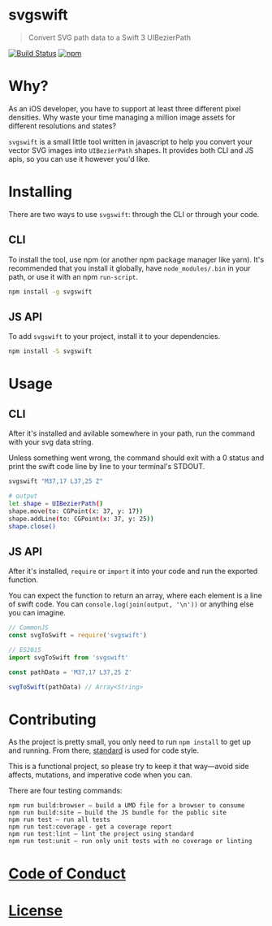 # svgswift

> Convert SVG path data to a Swift 3 UIBezierPath

[![Build Status](https://travis-ci.org/mike-engel/swiftvg.svg?branch=master)](https://travis-ci.org/mike-engel/swiftvg)
[![npm](https://img.shields.io/npm/l/swiftvg.svg)](https://npmjs.com/package/swiftvg)

# Why?

As an iOS developer, you have to support at least three different pixel densities. Why waste your time managing a million image assets for different resolutions and states?

`svgswift` is a small little tool written in javascript to help you convert your vector SVG images into `UIBezierPath` shapes. It provides both CLI and JS apis, so you can use it however you'd like.

# Installing

There are two ways to use `svgswift`: through the CLI or through your code.

## CLI

To install the tool, use npm (or another npm package manager like yarn). It's
recommended that you install it globally, have `node_modules/.bin` in your
path, or use it with an npm `run-script`.

```sh
npm install -g svgswift
```

## JS API

To add `svgswift` to your project, install it to your dependencies.

```sh
npm install -S svgswift
```

# Usage

## CLI

After it's installed and avilable somewhere in your path, run the command with
your svg data string.

Unless something went wrong, the command should exit with a 0 status and print
the swift code line by line to your terminal's STDOUT.

```sh
svgswift "M37,17 L37,25 Z"

# output
let shape = UIBezierPath()
shape.move(to: CGPoint(x: 37, y: 17))
shape.addLine(to: CGPoint(x: 37, y: 25))
shape.close()
```

## JS API

After it's installed, `require` or `import` it into your code and run the
exported function.

You can expect the function to return an array, where each element is a line
of swift code. You can `console.log(join(output, '\n'))` or anything else you
can imagine.

```js
// CommonJS
const svgToSwift = require('svgswift')

// ES2015
import svgToSwift from 'svgswift'

const pathData = 'M37,17 L37,25 Z'

svgToSwift(pathData) // Array<String>
```

# Contributing

As the project is pretty small, you only need to run `npm install` to get up and
running. From there, [standard](https://github.com/feross/standard) is used for
code style.

This is a functional project, so please try to keep it that way—avoid side
affects, mutations, and imperative code when you can.

There are four testing commands:

```
npm run build:browser – build a UMD file for a browser to consume
npm run build:site – build the JS bundle for the public site
npm run test – run all tests
npm run test:coverage - get a coverage report
npm run test:lint – lint the project using standard
npm run test:unit – run only unit tests with no coverage or linting
```

# [Code of Conduct](#CODE_OF_CONDUCT.md)

# [License](LICENSE.md)
